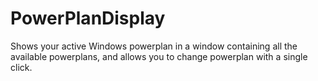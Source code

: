 PowerPlanDisplay
==========

Shows your active Windows powerplan in a window containing all the available powerplans, and allows you to change powerplan with a single click.